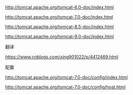 http://tomcat.apache.org/tomcat-6.0-doc/index.html

http://tomcat.apache.org/tomcat-7.0-doc/index.html

http://tomcat.apache.org/tomcat-8.5-doc/index.html

http://tomcat.apache.org/tomcat-9.0-doc/index.html

翻译

https://www.cnblogs.com/xing901022/p/4412469.html



配置

http://tomcat.apache.org/tomcat-7.0-doc/config/index.html

http://tomcat.apache.org/tomcat-7.0-doc/config/host.html